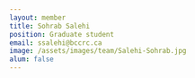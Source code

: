 ```yaml
---
layout: member
title: Sohrab Salehi
position: Graduate student
email: ssalehi@bccrc.ca
image: /assets/images/team/Salehi-Sohrab.jpg
alum: false
---
```


